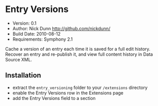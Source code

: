 # Entry Versions

* Version: 0.1
* Author: Nick Dunn <http://github.com/nickdunn/>
* Build Date: 2010-08-12
* Requirements: Symphony 2.1

Cache a version of an entry each time it is saved for a full edit history. Recover an entry and re-publish it, and view full content history in Data Source XML.

## Installation
* extract the `entry_versioning` folder to your `/extensions` directory
* enable the Entry Versions row in the Extensions page
* add the Entry Versions field to a section